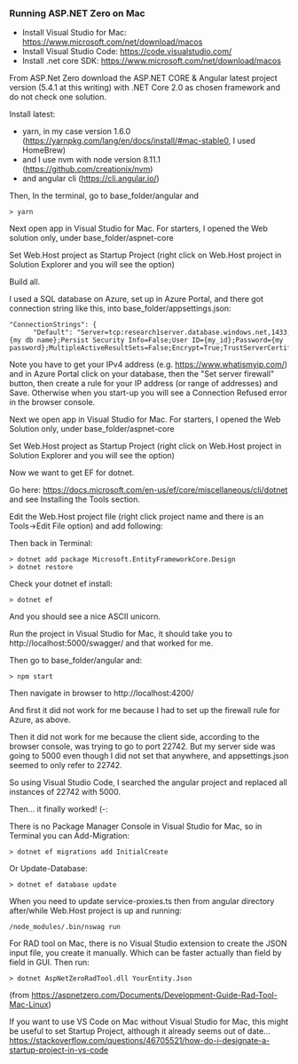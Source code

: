 ### Running ASP.NET Zero on Mac

 -  Install Visual Studio for Mac: https://www.microsoft.com/net/download/macos
 -  Install Visual Studio Code: https://code.visualstudio.com/
 -  Install .net core SDK: https://www.microsoft.com/net/download/macos

From ASP.Net Zero download the ASP.NET CORE & Angular latest project version (5.4.1 at this writing) with .NET Core 2.0 as chosen framework and do not check one solution.

Install latest:
 -  yarn, in my case version 1.6.0  (https://yarnpkg.com/lang/en/docs/install/#mac-stable0, I used HomeBrew)
 -  and I use nvm with node version 8.11.1  (https://github.com/creationix/nvm)
 -  and angular cli (https://cli.angular.io/)
  
Then, In the terminal, go to base_folder/angular and

	> yarn

Next open app in Visual Studio for Mac.  For starters, I opened the Web solution only, under base_folder/aspnet-core

Set Web.Host project as Startup Project (right click on Web.Host project in Solution Explorer and you will see the option)

Build all.

I used a SQL database on Azure, set up in Azure Portal, and there got connection string like this, into base_folder/appsettings.json:  

	"ConnectionStrings": {
	      "Default": "Server=tcp:research1server.database.windows.net,1433;Initial Catalog={my db name};Persist Security Info=False;User ID={my_id};Password={my password};MultipleActiveResultSets=False;Encrypt=True;TrustServerCertificate=False;Connection Timeout=30;"}, 
	
Note you have to get your IPv4 address (e.g. https://www.whatismyip.com/) and in Azure Portal  click on your database, then the "Set server firewall" button, then create a rule for your IP address (or range of addresses) and Save.  Otherwise when you start-up you will see a Connection Refused error in the browser console.

Next we open app in Visual Studio for Mac.  For starters, I opened the Web Solution only, under base_folder/aspnet-core

Set Web.Host project as Startup Project (right click on Web.Host project in Solution Explorer and you will see the option)

Now we want to get EF for dotnet. 

Go here: https://docs.microsoft.com/en-us/ef/core/miscellaneous/cli/dotnet and see Installing the Tools section. 

Edit the Web.Host project file (right click project name and there is an Tools->Edit File option) and add following:
	~~~~<ItemGroup> <DotNetCliToolReference Include="Microsoft.EntityFrameworkCore.Tools.DotNet" Version="2.0.0" /> </ItemGroup>~~~~
	
Then back in Terminal:

	> dotnet add package Microsoft.EntityFrameworkCore.Design 
	> dotnet restore

Check your dotnet ef install:

	> dotnet ef

And you should see a nice ASCII unicorn.


Run the project in Visual Studio for Mac, it should take you to http://localhost:5000/swagger/ and that worked for me.

Then go to base_folder/angular and:

	> npm start
	
Then navigate in browser to http://localhost:4200/

And first it did not work for me because I had to set up the firewall rule for Azure, as above.

Then it did not work for me because the client side, according to the browser console, was trying to go to port 22742.  But my server side was going to 5000 even though I did not set that anywhere, and appsettings.json seemed to only refer to 22742.

So using Visual Studio Code, I searched the angular project and replaced all instances of 22742 with 5000.

Then… it finally worked!  (-:

There is no Package Manager Console in Visual Studio for Mac, so in Terminal you can Add-Migration:

	> dotnet ef migrations add InitialCreate

Or Update-Database:

	> dotnet ef database update
	
When you need to update service-proxies.ts then from angular directory after/while Web.Host project is up and running:

	/node_modules/.bin/nswag run


For RAD tool on Mac, there is no Visual Studio extension to create the JSON input file, you create it manually. Which can be faster actually than field by field in GUI. Then run:

	> dotnet AspNetZeroRadTool.dll YourEntity.Json

(from https://aspnetzero.com/Documents/Development-Guide-Rad-Tool-Mac-Linux)


If you want to use VS Code on Mac without Visual Studio for Mac, this might be useful to set Startup Project, although it already seems out of date...
  https://stackoverflow.com/questions/46705521/how-do-i-designate-a-startup-project-in-vs-code
